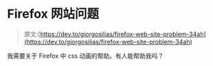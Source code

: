 # Firefox 网站问题

> 原文:[https://dev.to/giorgosilias/firefox-web-site-problem-34ah](https://dev.to/giorgosilias/firefox-web-site-problem-34ah)

我需要关于 Firefox 中 css 动画的帮助。有人能帮助我吗？